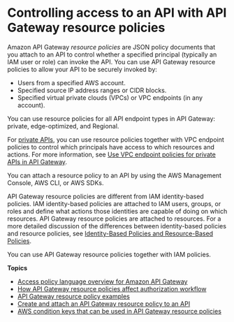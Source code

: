 # Controlling access to an API with API Gateway resource policies<a name="apigateway-resource-policies"></a>

Amazon API Gateway *resource policies* are JSON policy documents that you attach to an API to control whether a specified principal \(typically an IAM user or role\) can invoke the API\. You can use API Gateway resource policies to allow your API to be securely invoked by:
+ Users from a specified AWS account\.
+ Specified source IP address ranges or CIDR blocks\.
+ Specified virtual private clouds \(VPCs\) or VPC endpoints \(in any account\)\.

You can use resource policies for all API endpoint types in API Gateway: private, edge\-optimized, and Regional\.

For [private APIs](https://docs.aws.amazon.com/apigateway/latest/developerguide/apigateway-private-apis.html), you can use resource policies together with VPC endpoint policies to control which principals have access to which resources and actions\. For more information, see [Use VPC endpoint policies for private APIs in API Gateway](apigateway-vpc-endpoint-policies.md)\.

You can attach a resource policy to an API by using the AWS Management Console, AWS CLI, or AWS SDKs\.

API Gateway resource policies are different from IAM identity\-based policies\. IAM identity\-based policies are attached to IAM users, groups, or roles and define what actions those identities are capable of doing on which resources\. API Gateway resource policies are attached to resources\. For a more detailed discussion of the differences between identity\-based policies and resource policies, see [Identity\-Based Policies and Resource\-Based Policies](https://docs.aws.amazon.com/IAM/latest/UserGuide/access_policies_identity-vs-resource.html)\.

You can use API Gateway resource policies together with IAM policies\.

**Topics**
+ [Access policy language overview for Amazon API Gateway](apigateway-control-access-policy-language-overview.md)
+ [How API Gateway resource policies affect authorization workflow](apigateway-authorization-flow.md)
+ [API Gateway resource policy examples](apigateway-resource-policies-examples.md)
+ [Create and attach an API Gateway resource policy to an API](apigateway-resource-policies-create-attach.md)
+ [AWS condition keys that can be used in API Gateway resource policies](apigateway-resource-policies-aws-condition-keys.md)